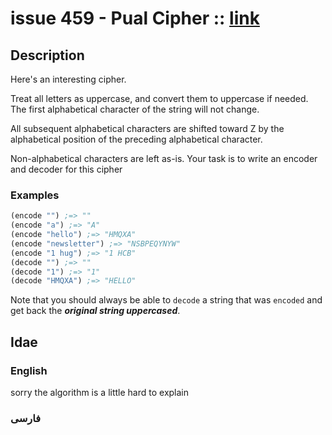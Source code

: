 # issue 459 - Pual Cipher :: [link](https://ericnormand.me/issues/purelyfunctional-tv-newsletter-459-revisiting-the-open-closed-principle)

## Description

Here's an interesting cipher.

Treat all letters as uppercase, and convert them to uppercase if needed.
The first alphabetical character of the string will not change.

All subsequent alphabetical characters are shifted toward Z by the alphabetical position of the preceding alphabetical character.

Non-alphabetical characters are left as-is.
Your task is to write an encoder and decoder for this cipher

### Examples
```clj
(encode "") ;=> ""
(encode "a") ;=> "A"
(encode "hello") ;=> "HMQXA"
(encode "newsletter") ;=> "NSBPEQYNYW"
(encode "1 hug") ;=> "1 HCB"
(decode "") ;=> ""
(decode "1") ;=> "1"
(decode "HMQXA") ;=> "HELLO"
```

Note that you should always be able to `decode` a string that was `encoded` and get back the ***original string uppercased***.

## Idae

### English
sorry the algorithm is a little hard to explain

### فارسی
